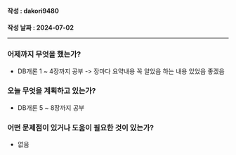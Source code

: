 #### 작성 : dakori9480
**작성 날짜 : 2024-07-02**

---
### 어제까지 무엇을 했는가?
 - DB개론 1 ~ 4장까지 공부
     -> 장마다 요약내용 꼭 알았음 하는 내용 있었음 좋겠음
 
### 오늘 무엇을 계획하고 있는가?
 - DB개론 5 ~ 8장까지 공부

### 어떤 문제점이 있거나 도움이 필요한 것이 있는가?
  - 없음